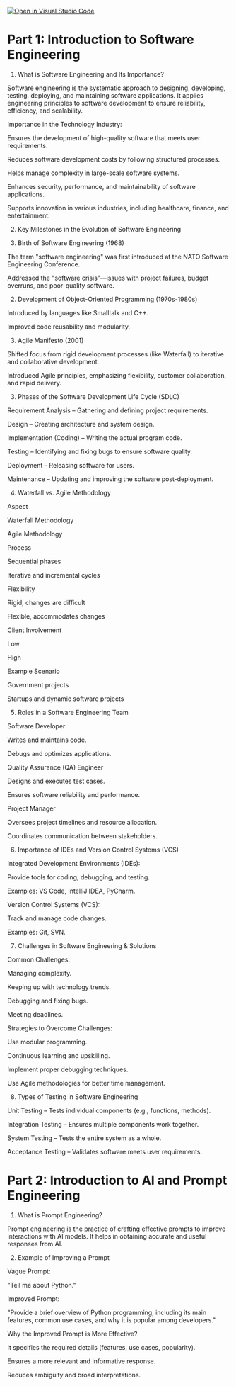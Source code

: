 [![Open in Visual Studio Code](https://classroom.github.com/assets/open-in-vscode-2e0aaae1b6195c2367325f4f02e2d04e9abb55f0b24a779b69b11b9e10269abc.svg)](https://classroom.github.com/online_ide?assignment_repo_id=18386186&assignment_repo_type=AssignmentRepo)
# Part 1: Introduction to Software Engineering

1. What is Software Engineering and Its Importance?

Software engineering is the systematic approach to designing, developing, testing, deploying, and maintaining software applications. It applies engineering principles to software development to ensure reliability, efficiency, and scalability.

Importance in the Technology Industry:

Ensures the development of high-quality software that meets user requirements.

Reduces software development costs by following structured processes.

Helps manage complexity in large-scale software systems.

Enhances security, performance, and maintainability of software applications.

Supports innovation in various industries, including healthcare, finance, and entertainment.

2. Key Milestones in the Evolution of Software Engineering

1. Birth of Software Engineering (1968)

The term "software engineering" was first introduced at the NATO Software Engineering Conference.

Addressed the "software crisis"—issues with project failures, budget overruns, and poor-quality software.

2. Development of Object-Oriented Programming (1970s-1980s)

Introduced by languages like Smalltalk and C++.

Improved code reusability and modularity.

3. Agile Manifesto (2001)

Shifted focus from rigid development processes (like Waterfall) to iterative and collaborative development.

Introduced Agile principles, emphasizing flexibility, customer collaboration, and rapid delivery.

3. Phases of the Software Development Life Cycle (SDLC)

Requirement Analysis – Gathering and defining project requirements.

Design – Creating architecture and system design.

Implementation (Coding) – Writing the actual program code.

Testing – Identifying and fixing bugs to ensure software quality.

Deployment – Releasing software for users.

Maintenance – Updating and improving the software post-deployment.

4. Waterfall vs. Agile Methodology

Aspect

Waterfall Methodology

Agile Methodology

Process

Sequential phases

Iterative and incremental cycles

Flexibility

Rigid, changes are difficult

Flexible, accommodates changes

Client Involvement

Low

High

Example Scenario

Government projects

Startups and dynamic software projects

5. Roles in a Software Engineering Team

Software Developer

Writes and maintains code.

Debugs and optimizes applications.

Quality Assurance (QA) Engineer

Designs and executes test cases.

Ensures software reliability and performance.

Project Manager

Oversees project timelines and resource allocation.

Coordinates communication between stakeholders.

6. Importance of IDEs and Version Control Systems (VCS)

Integrated Development Environments (IDEs):

Provide tools for coding, debugging, and testing.

Examples: VS Code, IntelliJ IDEA, PyCharm.

Version Control Systems (VCS):

Track and manage code changes.

Examples: Git, SVN.

7. Challenges in Software Engineering & Solutions

Common Challenges:

Managing complexity.

Keeping up with technology trends.

Debugging and fixing bugs.

Meeting deadlines.

Strategies to Overcome Challenges:

Use modular programming.

Continuous learning and upskilling.

Implement proper debugging techniques.

Use Agile methodologies for better time management.

8. Types of Testing in Software Engineering

Unit Testing – Tests individual components (e.g., functions, methods).

Integration Testing – Ensures multiple components work together.

System Testing – Tests the entire system as a whole.

Acceptance Testing – Validates software meets user requirements.

# Part 2: Introduction to AI and Prompt Engineering

1. What is Prompt Engineering?

Prompt engineering is the practice of crafting effective prompts to improve interactions with AI models. It helps in obtaining accurate and useful responses from AI.

2. Example of Improving a Prompt

Vague Prompt:

"Tell me about Python."

Improved Prompt:

"Provide a brief overview of Python programming, including its main features, common use cases, and why it is popular among developers."

Why the Improved Prompt is More Effective?

It specifies the required details (features, use cases, popularity).

Ensures a more relevant and informative response.

Reduces ambiguity and broad interpretations.
